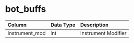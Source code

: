 # bot_buffs

| Column | Data Type | Description |
| :--- | :--- | :--- |
| instrument_mod | int | Instrument Modifier |

